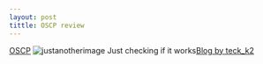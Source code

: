 ```yaml
---
layout: post
tittle: OSCP review
---
```


[OSCP](https://cdn-images-1.medium.com/max/2000/1*MqR-thE8CfCgffOJaqhF2w.jpeg)
![justanotherimage](https://photos.google.com/share/AF1QipPRDaZEdCBUGOhd1umwI3c6Tdf9C1RkSeVjV3wDFARNSnKiAulqi2222-pflqvNzg/photo/AF1QipN_yWGYLcNr-S1vDdhOAGmI3oIQLD8uEYqIXkUd?key=bjZMbl9qSFJsOHBtTXZpeUlKTmplSU40TEEzeXN3)
Just checking if it works[Blog by teck_k2](https://teckk2.github.io)
